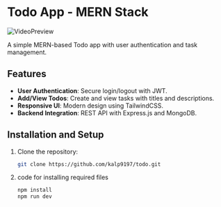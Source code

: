 # Todo App - MERN Stack

![VideoPreview](https://github.com/user-attachments/assets/2c2c8a11-37c1-4916-b3c0-bedcc7c8cd60)


A simple MERN-based Todo app with user authentication and task management.

## Features
- **User Authentication**: Secure login/logout with JWT.
- **Add/View Todos**: Create and view tasks with titles and descriptions.
- **Responsive UI**: Modern design using TailwindCSS.
- **Backend Integration**: REST API with Express.js and MongoDB.

## Installation and Setup

1. Clone the repository:
   ```bash
   git clone https://github.com/kalp9197/todo.git
2. code for installing required files
   ```bash
   npm install
   npm run dev

